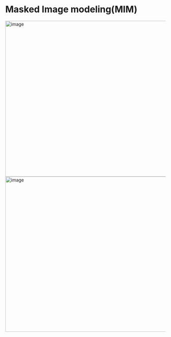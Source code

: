 # Masked Image modeling(MIM)

<img width="871" height="489" alt="image" src="https://github.com/user-attachments/assets/ef12ff74-88cf-4fc1-a8c4-935e8e5594c9" />

<img width="872" height="487" alt="image" src="https://github.com/user-attachments/assets/7b35e87b-e40b-4bc8-b3fb-fea32470e58e" />
